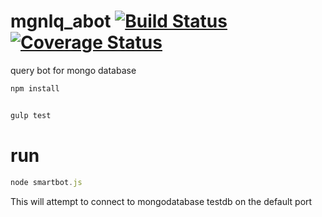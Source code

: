# mgnlq_abot [![Build Status](https://travis-ci.org/jfseb/mgnlq_abot.svg?branch=master)](https://travis-ci.org/jfseb/mgnlq_abot)[![Coverage Status](https://coveralls.io/repos/github/jfseb/mgnlq_abot/badge.svg)](https://coveralls.io/github/jfseb/mgnlq_abot)


query bot for mongo database



```javascript
npm install


gulp test
```


# run


```javascript
node smartbot.js
```

This will attempt to connect to mongodatabase
testdb on the default port

